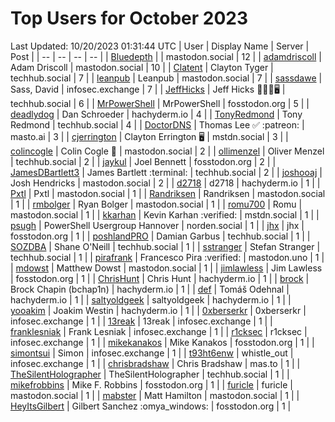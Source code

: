 # Top Users for October 2023
Last Updated: 10/20/2023 01:31:44 UTC
| User | Display Name | Server | Post |
| -- | -- | -- | -- |
| [Bluedepth](https://mastodon.social/@Bluedepth) |  | mastodon.social | 12 |
| [adamdriscoll](https://mastodon.social/@adamdriscoll) | Adam Driscoll | mastodon.social | 10 |
| [Clatent](https://techhub.social/@Clatent) | Clayton Tyger | techhub.social | 7 |
| [leanpub](https://mastodon.social/@leanpub) | Leanpub | mastodon.social | 7 |
| [sassdawe](https://infosec.exchange/@sassdawe) | Sass, David | infosec.exchange | 7 |
| [JeffHicks](https://techhub.social/@JeffHicks) | Jeff Hicks 🐶🎼🍷🖥️ | techhub.social | 6 |
| [MrPowerShell](https://fosstodon.org/@MrPowerShell) | MrPowerShell | fosstodon.org | 5 |
| [deadlydog](https://hachyderm.io/@deadlydog) | Dan Schroeder | hachyderm.io | 4 |
| [TonyRedmond](https://techhub.social/@TonyRedmond) | Tony Redmond | techhub.social | 4 |
| [DoctorDNS](https://masto.ai/@DoctorDNS) | Thomas Lee ✅ :patreon: | masto.ai | 3 |
| [cjerrington](https://mstdn.social/@cjerrington) | Clayton Errington 🖥️ | mstdn.social | 3 |
| [colincogle](https://mastodon.social/@colincogle) | Colin Cogle 🔵 | mastodon.social | 2 |
| [ollimenzel](https://techhub.social/@ollimenzel) | Oliver Menzel | techhub.social | 2 |
| [jaykul](https://fosstodon.org/@jaykul) | Joel Bennett | fosstodon.org | 2 |
| [JamesDBartlett3](https://techhub.social/@JamesDBartlett3) | James Bartlett :terminal: | techhub.social | 2 |
| [joshooaj](https://mastodon.social/@joshooaj) | Josh Hendricks | mastodon.social | 2 |
| [d2718](https://hachyderm.io/@d2718) | d2718 | hachyderm.io | 1 |
| [Pxtl](https://mastodon.social/@Pxtl) | Pxtl | mastodon.social | 1 |
| [Randriksen](https://mastodon.social/@Randriksen) | Randriksen | mastodon.social | 1 |
| [rmbolger](https://mastodon.social/@rmbolger) | Ryan Bolger | mastodon.social | 1 |
| [romu700](https://mastodon.social/@romu700) | Romu | mastodon.social | 1 |
| [kkarhan](https://mstdn.social/@kkarhan) | Kevin Karhan :verified: | mstdn.social | 1 |
| [psugh](https://norden.social/@psugh) | PowerShell Usergroup Hannover | norden.social | 1 |
| [jhx](https://fosstodon.org/@jhx) | jhx | fosstodon.org | 1 |
| [poshlandPRO](https://techhub.social/@poshlandPRO) | Damian Garbus | techhub.social | 1 |
| [SOZDBA](https://techhub.social/@SOZDBA) | Shane O'Neill | techhub.social | 1 |
| [sstranger](https://techhub.social/@sstranger) | Stefan Stranger | techhub.social | 1 |
| [pirafrank](https://mastodon.uno/@pirafrank) | Francesco Pira :verified: | mastodon.uno | 1 |
| [mdowst](https://mastodon.social/@mdowst) | Matthew Dowst | mastodon.social | 1 |
| [jimlawless](https://fosstodon.org/@jimlawless) | Jim Lawless | fosstodon.org | 1 |
| [ChrisHunt](https://hachyderm.io/@ChrisHunt) | Chris Hunt | hachyderm.io | 1 |
| [brock](https://hachyderm.io/@brock) | Brock Chapin (bchap1n) | hachyderm.io | 1 |
| [def](https://hachyderm.io/@def) | Tomáš Odehnal | hachyderm.io | 1 |
| [saltyoldgeek](https://hachyderm.io/@saltyoldgeek) | saltyoldgeek | hachyderm.io | 1 |
| [yooakim](https://hachyderm.io/@yooakim) | Joakim Westin | hachyderm.io | 1 |
| [0xberserkr](https://infosec.exchange/@0xberserkr) | 0xberserkr | infosec.exchange | 1 |
| [13reak](https://infosec.exchange/@13reak) | 13reak | infosec.exchange | 1 |
| [franklesniak](https://infosec.exchange/@franklesniak) | Frank Lesniak | infosec.exchange | 1 |
| [r1cksec](https://infosec.exchange/@r1cksec) | r1cksec | infosec.exchange | 1 |
| [mikekanakos](https://fosstodon.org/@mikekanakos) | Mike Kanakos | fosstodon.org | 1 |
| [simontsui](https://infosec.exchange/@simontsui) | Simon | infosec.exchange | 1 |
| [t93ht6enw](https://infosec.exchange/@t93ht6enw) | whistle_out | infosec.exchange | 1 |
| [chrisbradshaw](https://mas.to/@chrisbradshaw) | Chris Bradshaw | mas.to | 1 |
| [TheSilentHolographer](https://techhub.social/@TheSilentHolographer) | TheSilentHolographer | techhub.social | 1 |
| [mikefrobbins](https://fosstodon.org/@mikefrobbins) | Mike F. Robbins | fosstodon.org | 1 |
| [furicle](https://mastodon.social/@furicle) | furicle | mastodon.social | 1 |
| [mabster](https://mastodon.social/@mabster) | Matt Hamilton | mastodon.social | 1 |
| [HeyItsGilbert](https://fosstodon.org/@HeyItsGilbert) | Gilbert Sanchez :omya_windows: | fosstodon.org | 1 |
